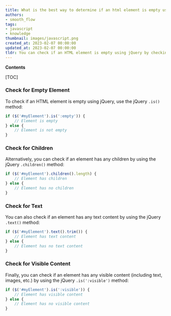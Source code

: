 ```yaml
---
title: What is the best way to determine if an html element is empty using jquery?
authors:
- smooth_flow
tags:
- javascript
- knowledge
thumbnail: images/javascript.png
created_at: 2023-02-07 00:00:00
updated_at: 2023-02-07 00:00:00
tldr: You can check if an HTML element is empty using jQuery by checking if its innerHTML is an empty string.
---
```


**Contents**

[TOC]

### Check for Empty Element

To check if an HTML element is empty using jQuery, use the jQuery `.is()` method: 

```javascript
if ($('#myElement').is(':empty')) {
    // Element is empty
} else {
    // Element is not empty
}
```

### Check for Children

Alternatively, you can check if an element has any children by using the jQuery `.children()` method:

```javascript
if ($('#myElement').children().length) {
    // Element has children
} else {
    // Element has no children
}
```

### Check for Text

You can also check if an element has any text content by using the jQuery `.text()` method:

```javascript
if ($('#myElement').text().trim()) {
    // Element has text content
} else {
    // Element has no text content
}
```

### Check for Visible Content

Finally, you can check if an element has any visible content (including text, images, etc.) by using the jQuery `.is(':visible')` method:

```javascript
if ($('#myElement').is(':visible')) {
    // Element has visible content
} else {
    // Element has no visible content
}
```
